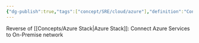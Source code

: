 ```yaml
---
{"dg-publish":true,"tags":["concept/SRE/cloud/azure"],"definition":"Connects On-Premise Service to Azure","creation_date":"2024-05-02 22:00","permalink":"/concepts/azure-arc/","dgPassFrontmatter":true}
---
```



Reverse of [[Concepts/Azure Stack\|Azure Stack]]: Connect Azure Services to On-Premise network